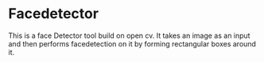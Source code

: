 # Facedetector
This is a face Detector tool build on open cv.
It takes an image as an input and then performs facedetection on it by forming rectangular boxes around it.
